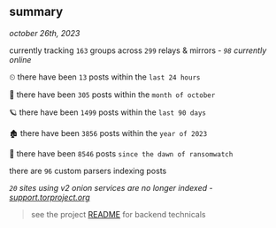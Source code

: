 
## summary
_october 26th, 2023_

currently tracking `163` groups across `299` relays & mirrors - _`98` currently online_

⏲ there have been `13` posts within the `last 24 hours`

🦈 there have been `305` posts within the `month of october`

🪐 there have been `1499` posts within the `last 90 days`

🏚 there have been `3856` posts within the `year of 2023`

🦕 there have been `8546` posts `since the dawn of ransomwatch`

there are `96` custom parsers indexing posts

_`20` sites using v2 onion services are no longer indexed - [support.torproject.org](https://support.torproject.org/onionservices/v2-deprecation/)_

> see the project [README](https://github.com/joshhighet/ransomwatch#ransomwatch--) for backend technicals
